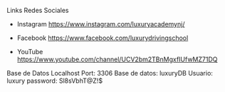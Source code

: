 Links Redes Sociales

- Instagram
  https://www.instagram.com/luxuryacademynj/

- Facebook
  https://www.facebook.com/luxurydrivingschool

* YouTube
  https://www.youtube.com/channel/UCV2bm2TBnMgxfIUfwMZ71DQ

Base de Datos
Localhost
Port: 3306
Base de datos: luxuryDB
Usuario: luxury
password: Sl8sVbhT@Z!$
